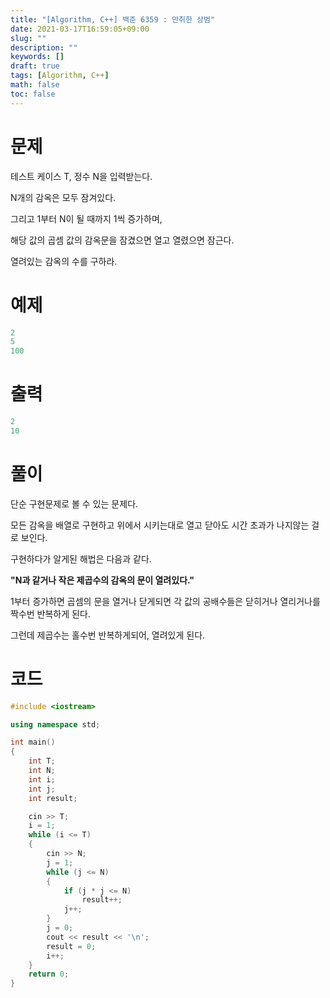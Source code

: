 ```yaml
---
title: "[Algorithm, C++] 백준 6359 : 만취한 상범"
date: 2021-03-17T16:59:05+09:00
slug: ""
description: ""
keywords: []
draft: true
tags: [Algorithm, C++]
math: false
toc: false
---
```

# 문제

테스트 케이스 T, 정수 N을 입력받는다.

N개의 감옥은 모두 잠겨있다.

그리고 1부터 N이 될 때까지 1씩 증가하며,

해당 값의 곱셈 값의 감옥문을 잠겼으면 열고 열렸으면 잠근다.

열려있는 감옥의 수를 구하라.

# 예제

```cpp
2
5
100
```

# 출력

```cpp
2
10
```

# 풀이

단순 구현문제로 볼 수 있는 문제다.

모든 감옥을 배열로 구현하고 위에서 시키는대로 열고 닫아도 시간 초과가 나지않는 걸로 보인다.

구현하다가 알게된 해법은 다음과 같다.

**"N과 같거나 작은 제곱수의 감옥의 문이 열려있다."**

1부터 증가하면 곱셈의 문을 열거나 닫게되면 각 값의 공배수들은 닫히거나 열리거나를 짝수번 반복하게 된다.

그런데 제곱수는 홀수번 반복하게되어,  열려있게 된다. 

# 코드

```cpp
#include <iostream>

using namespace std;

int main()
{
	int T;
	int N;
	int i;
	int j;
	int result;

	cin >> T;
	i = 1;
	while (i <= T)
	{
		cin >> N;
		j = 1;
		while (j <= N)
		{
			if (j * j <= N)
				result++;
			j++;
		}
		j = 0;
		cout << result << '\n';
		result = 0;
		i++;
	}
	return 0;
}
```
